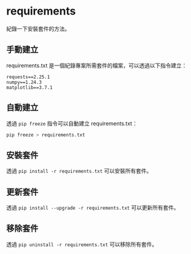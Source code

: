 # requirements

紀錄一下安裝套件的方法。

## 手動建立
requirements.txt 是一個紀錄專案所需套件的檔案，可以透過以下指令建立：

```
requests==2.25.1
numpy==1.24.3
matplotlib==3.7.1
```

## 自動建立
透過 `pip freeze` 指令可以自動建立 requirements.txt：

```Bash
pip freeze > requirements.txt
```

## 安裝套件
透過 `pip install -r requirements.txt` 可以安裝所有套件。

## 更新套件
透過 `pip install --upgrade -r requirements.txt` 可以更新所有套件。

## 移除套件
透過 `pip uninstall -r requirements.txt` 可以移除所有套件。